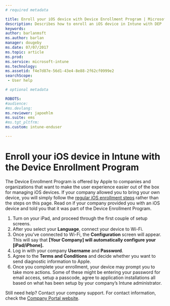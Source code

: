 ```yaml
---
# required metadata

title: Enroll your iOS device with Device Enrollment Program | Microsoft Docs
description: Describes how to enroll an iOS device in Intune with DEP
keywords:
author: barlanmsft
ms.author: barlan
manager: dougeby
ms.date: 07/07/2017
ms.topic: article
ms.prod:
ms.service: microsoft-intune
ms.technology:
ms.assetid: f4e7d87e-56d1-43e4-8e88-2f62cf0999e2
searchScope:
 - User help

# optional metadata

ROBOTS:  
#audience:
#ms.devlang:
ms.reviewer: japoehlm
ms.suite: ems
#ms.tgt_pltfrm:
ms.custom: intune-enduser

---
```



# Enroll your iOS device in Intune with the Device Enrollment Program

The Device Enrollment Program is offered by Apple to companies and organizations that want to make the user experience easier out of the box for managing iOS devices. If your company allowed you to bring your own device, you will simply follow the [regular iOS enrollment steps](enroll-your-device-in-intune-ios.md) rather than the steps on this page. Read on if your company provided you with an iOS device and told you that it was part of the Device Enrollment Program.

1.	Turn on your iPad, and proceed through the first couple of setup screens.
2.	After you select your **Language**, connect your device to Wi-Fi.
3.	Once you’ve connected to Wi-Fi, the **Configuration** screen will appear. This will say that **[Your Company] will automatically configure your [iPad/iPhone].**
4.	Log in with your company **Username** and **Password**.
5.	Agree to the **Terms and Conditions** and decide whether you want to send diagnostic information to Apple.
6.	Once you complete your enrollment, your device may prompt you to take more actions. Some of these might be entering your password for email access, setup a passcode, agree to application installations all based on what has been setup by your company’s Intune administrator.

Still need help? Contact your company support. For contact information, check the [Company Portal website](https://portal.manage.microsoft.com#HelpDeskDialog).
